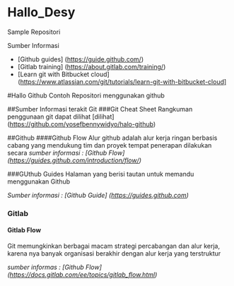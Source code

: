 # Hallo_Desy
Sample Repositori

Sumber Informasi
- [Github guides] (https://guide.github.com/)
- [Gitlab training] (https://about.gitlab.com/training/)
- [Learn git with Bitbucket cloud] (https://www.atlassian.com/git/tutorials/learn-git-with-bitbucket-cloud]


#Hallo Github
Contoh Repositori menggunakan github

##Sumber Informasi terakit Git
###Git Cheat Sheet
Rangkuman penggunaan git dapat dilihat [dilihat] (https://github.com/yosefbennywidyo/halo-github)

##Github
####Github Flow 
Alur github adalah alur kerja ringan berbasis cabang yang mendukung tim dan proyek tempat penerapan dilakukan secara
*sumber informasi : [Github Flow] (https://guides.github.com/introduction/flow/)*

###GUthub Guides
Halaman yang berisi tautan untuk memandu menggunakan Github

*Sumber informasi : [Github Guide] (https://guides.github.com)*

### Gitlab
#### Gitlab Flow
Git memungkinkan berbagai macam strategi percabangan dan alur kerja, karena nya banyak organisasi berakhir dengan alur kerja yang terstruktur

*sumber informas : [Github Flow] (https://docs.gitlab.com/ee/topics/gitlab_flow.html)*
